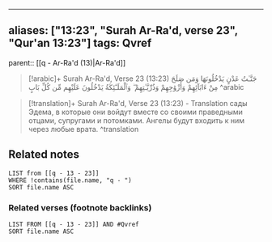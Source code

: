 
---
aliases: ["13:23", "Surah Ar-Ra'd, verse 23", "Qur'an 13:23"]
tags: Qvref
---

parent:: [[q - Ar-Ra'd (13)|Ar-Ra'd]]

> [!arabic]+ Surah Ar-Ra'd, Verse 23 (13:23)
> <span class="quran-arabic">جَنَّـٰتُ عَدْنٍ يَدْخُلُونَهَا وَمَن صَلَحَ مِنْ ءَابَآئِهِمْ وَأَزْوَٰجِهِمْ وَذُرِّيَّـٰتِهِمْ ۖ وَٱلْمَلَـٰٓئِكَةُ يَدْخُلُونَ عَلَيْهِم مِّن كُلِّ بَابٍ</span>
^arabic

> [!translation]+ Surah Ar-Ra'd, Verse 23 (13:23) - Translation
> сады Эдема, в которые они войдут вместе со своими праведными отцами, супругами и потомками. Ангелы будут входить к ним через любые врата.
^translation



## Related notes
```dataview
LIST from [[q - 13 - 23]]
WHERE !contains(file.name, "q - ")
SORT file.name ASC
```

### Related verses (footnote backlinks)
```dataview
LIST FROM [[q - 13 - 23]] AND #Qvref
SORT file.name ASC
```

